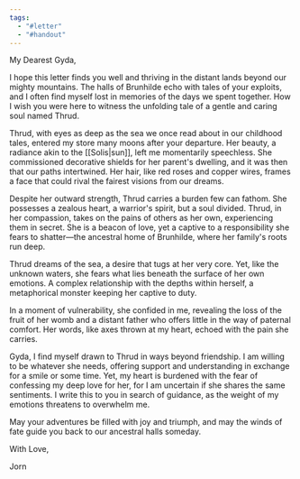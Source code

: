 ```yaml
---
tags:
  - "#letter"
  - "#handout"
---
```

My Dearest Gyda,

I hope this letter finds you well and thriving in the distant lands beyond our mighty mountains. The halls of Brunhilde echo with tales of your exploits, and I often find myself lost in memories of the days we spent together. How I wish you were here to witness the unfolding tale of a gentle and caring soul named Thrud.

Thrud, with eyes as deep as the sea we once read about in our childhood tales, entered my store many moons after your departure. Her beauty, a radiance akin to the [[Solis|sun]], left me momentarily speechless. She commissioned decorative shields for her parent's dwelling, and it was then that our paths intertwined. Her hair, like red roses and copper wires, frames a face that could rival the fairest visions from our dreams.

Despite her outward strength, Thrud carries a burden few can fathom. She possesses a zealous heart, a warrior's spirit, but a soul divided. Thrud, in her compassion, takes on the pains of others as her own, experiencing them in secret. She is a beacon of love, yet a captive to a responsibility she fears to shatter—the ancestral home of Brunhilde, where her family's roots run deep.

Thrud dreams of the sea, a desire that tugs at her very core. Yet, like the unknown waters, she fears what lies beneath the surface of her own emotions. A complex relationship with the depths within herself, a metaphorical monster keeping her captive to duty.

In a moment of vulnerability, she confided in me, revealing the loss of the fruit of her womb and a distant father who offers little in the way of paternal comfort. Her words, like axes thrown at my heart, echoed with the pain she carries.

Gyda, I find myself drawn to Thrud in ways beyond friendship. I am willing to be whatever she needs, offering support and understanding in exchange for a smile or some time. Yet, my heart is burdened with the fear of confessing my deep love for her, for I am uncertain if she shares the same sentiments. I write this to you in search of guidance, as the weight of my emotions threatens to overwhelm me.

May your adventures be filled with joy and triumph, and may the winds of fate guide you back to our ancestral halls someday.

With Love,

Jorn